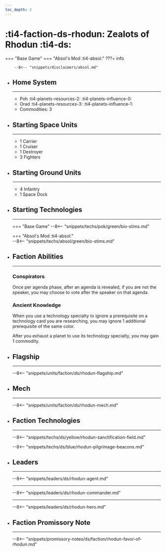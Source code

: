 ```yaml
---
toc_depth: 2
---
```


# :ti4-faction-ds-rhodun: Zealots of Rhodun :ti4-ds:
=== "Base Game"
=== "Absol's Mod :ti4-absol:" 
    ???+ info

        --8<-- "snippets/disclaimers/absol.md"

<div class="grid cards" markdown>

-   ## __Home System__

    ---

    * Poh :ti4-planets-resources-2: :ti4-planets-influence-0:
    * Orad :ti4-planets-resources-3: :ti4-planets-influence-1:
    * Commodities: 3

</div>

<div class="grid cards" markdown>

-   ## __Starting Space Units__

    ---

    * 1 Carrier
    * 1 Cruiser
    * 1 Destroyer
    * 3 Fighters

-   ## __Starting Ground Units__

    ---

    * 4 Infantry
    * 1 Space Dock

-   ## __Starting Technologies__

    ---
    === "Base Game"
        --8<-- "snippets/techs/pok/green/bio-stims.md"

    === "Absol's Mod :ti4-absol:"  
        --8<-- "snippets/techs/absol/green/bio-stims.md"

-   ## __Faction Abilities__

    ---
    ### **Conspirators**
    
    Once per agenda phase, after an agenda is revealed, if you are not the speaker, you may choose to vote after the speaker on that agenda.

    ### **Ancient Knowledge**
    
    When you use a technology specialty to ignore a prerequisite on a technology card you are researching, you may ignore 1 additional prerequisite of the same color. 
    
    After you exhaust a planet to use its technology specialty, you may gain 1 commodity.

-   ## __Flagship__

    ---
    --8<-- "snippets/units/faction/ds/rhodun-flagship.md"

-   ## __Mech__

    ---
    --8<-- "snippets/units/faction/ds/rhodun-mech.md"

</div>

<div class="grid cards" markdown>

-   ## __Faction Technologies__

    ---

    --8<-- "snippets/techs/ds/yellow/rhodun-sanctification-field.md"

    --8<-- "snippets/techs/ds/blue/rhodun-pilgrimage-beacons.md"


-   ## __Leaders__

    ---
    
    --8<-- "snippets/leaders/ds/rhodun-agent.md"

    ---

    --8<-- "snippets/leaders/ds/rhodun-commander.md"

    ---

    --8<-- "snippets/leaders/ds/rhodun-hero.md"

-   ## __Faction Promissory Note__

    ---
    --8<-- "snippets/promissory-notes/ds/faction/rhodun-favor-of-rhodun.md"

</div>
